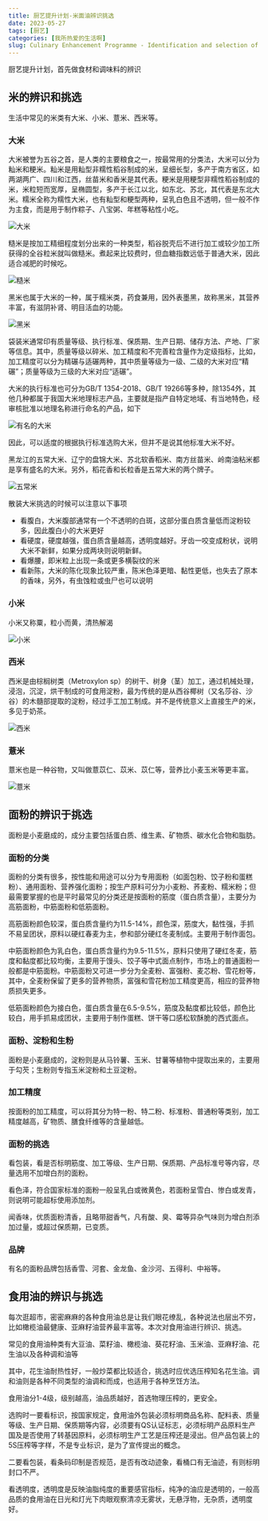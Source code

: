 ```yaml
---
title: 厨艺提升计划-米面油辨识挑选
date: 2023-05-27
tags: [厨艺]
categories: [我所热爱的生活啊]
slug: Culinary Enhancement Programme - Identification and selection of rice and flour oil 
---
```


厨艺提升计划，首先做食材和调味料的辨识

<!---more-->

## 米的辨识和挑选

生活中常见的米类有大米、小米、薏米、西米等。

### 大米

大米被誉为五谷之首，是人类的主要粮食之一，按最常用的分类法，大米可以分为籼米和粳米。籼米是用籼型非糯性稻谷制成的米，呈细长型，多产于南方省区，如两湖两广、四川和江西，丝苗米和香米是其代表。粳米是用粳型非糯性稻谷制成的米，米粒短而宽厚，呈椭圆型，多产于长江以北，如东北、苏北，其代表是东北大米。糯米全称为糯性大米，也有籼型和粳型两种，呈乳白色且不透明，但一般不作为主食，而是用于制作粽子、八宝粥、年糕等粘性小吃。

![大米](https://picped-1301226557.cos.ap-beijing.myqcloud.com/SH_20230527_大米.jpg)

糙米是按加工精细程度划分出来的一种类型，稻谷脱壳后不进行加工或较少加工所获得的全谷粒米就叫做糙米。煮起来比较费时，但血糖指数远低于普通大米，因此适合减肥的时候吃。

![糙米](https://picped-1301226557.cos.ap-beijing.myqcloud.com/SH_20230527_糙米.jpg)

黑米也属于大米的一种，属于糯米类，药食兼用，因外表墨黑，故称黑米，其营养丰富，有滋阴补肾、明目活血的功能。

![黑米](https://picped-1301226557.cos.ap-beijing.myqcloud.com/SH_20230527_黑米.jpg)

袋装米通常印有质量等级、执行标准、保质期、生产日期、储存方法、产地、厂家等信息。其中，质量等级以碎米、加工精度和不完善粒含量作为定级指标，比如，加工精度可以分为精碾与适碾两种，其中质量等级为一级、二级的大米对应“精碾”；质量等级为三级的大米对应“适碾”。

大米的执行标准也可分为GB/T 1354-2018、GB/T 19266等多种，除1354外，其他几种都属于我国大米地理标志产品，主要就是指产自特定地域、有当地特色，经审核批准以地理名称进行命名的产品，如下

![有名的大米](https://picped-1301226557.cos.ap-beijing.myqcloud.com/SH_20230527_有名的大米.jpg)

因此，可以适度的根据执行标准选购大米，但并不是说其他标准大米不好。

黑龙江的五常大米、辽宁的盘锦大米、苏北软香稻米、南方丝苗米、岭南油粘米都是享有盛名的大米。另外，稻花香和长粒香是五常大米的两个牌子。

![五常米](https://picped-1301226557.cos.ap-beijing.myqcloud.com/SH_20230527_五常米.jpg)

散装大米挑选的时候可以注意以下事项

- 看腹白，大米腹部通常有一个不透明的白斑，这部分蛋白质含量低而淀粉较多，因此腹白小的大米更好
- 看硬度，硬度越强，蛋白质含量越高，透明度越好。牙齿一咬变成粉状，说明大米不新鲜，如果分成两块则说明新鲜。
- 看爆腰，即米粒上出现一条或更多横裂纹的米
- 看新陈，大米的陈化现象比较严重，陈米色泽更暗、黏性更低，也失去了原本的香味，另外，有虫蚀粒或虫尸也可以说明

### 小米

小米又称粟，粒小而黄，清热解渴

![小米](https://picped-1301226557.cos.ap-beijing.myqcloud.com/SH_20230527_小米.jpg)

### 西米

西米是由棕榈树类（Metroxylon sp）的树干、树身（茎）加工，通过机械处理，浸泡，沉淀，烘干制成的可食用淀粉，最为传统的是从西谷椰树（又名莎谷、沙谷）的木髓部提取的淀粉，经过手工加工制成。并不是传统意义上直接生产的米，多见于奶茶。

![西米](https://picped-1301226557.cos.ap-beijing.myqcloud.com/SH_20230527_西米.jpg)

### 薏米

薏米也是一种谷物，又叫做薏苡仁、苡米、苡仁等，营养比小麦玉米等更丰富。

![薏米](https://picped-1301226557.cos.ap-beijing.myqcloud.com/SH_20230527_薏米.jpg)

## 面粉的辨识于挑选

面粉是小麦磨成的，成分主要包括蛋白质、维生素、矿物质、碳水化合物和脂肪。

### 面粉的分类

面粉的分类有很多，按性能和用途可以分为专用面粉（如面包粉、饺子粉和蛋糕粉）、通用面粉、营养强化面粉；按生产原料可分为小麦粉、荞麦粉、糯米粉；但最需要掌握的也是平时最常见的分类还是按面粉的筋度（蛋白质含量），主要分为高筋面粉，中筋面粉和低筋面粉。

高筋面粉颜色较深，蛋白质含量约为11.5-14%，颜色深，筋度大，黏性强，手抓不易呈团状，原料以硬红春麦为主，参和部分硬红冬麦制成。主要用于制作面包。

中筋面粉颜色为乳白色，蛋白质含量约为9.5-11.5%，原料只使用了硬红冬麦，筋度和黏度都比较均衡，主要用于馒头、饺子等中式面点制作，市场上的普通面粉一般都是中筋面粉。中筋面粉又可进一步分为全麦粉、富强粉、麦芯粉、雪花粉等，其中，全麦粉保留了更多的营养物质，富强和雪花粉加工精度更高，相应的营养物质损失更多。

低筋面粉颜色为接白色，蛋白质含量在6.5-9.5%，筋度及黏度都比较低，颜色比较白，用手抓易成团状，主要用于制作蛋糕、饼干等口感松软酥脆的西式面点。

### 面粉、淀粉和生粉

面粉是小麦磨成的，淀粉则是从马铃薯、玉米、甘薯等植物中提取出来的，主要用于勾芡；生粉则专指玉米淀粉和土豆淀粉。

### 加工精度

按面粉的加工精度，可以将其分为特一粉、特二粉、标准粉、普通粉等类别，加工精度越高，矿物质、膳食纤维等的含量越低。

### 面粉的挑选

看包装，看是否标明筋度、加工等级、生产日期、保质期、产品标准号等内容，尽量选用不加增白剂的面粉。

看色泽，符合国家标准的面粉一般呈乳白或微黄色，若面粉呈雪白、惨白或发青，则说明可能超标使用添加剂。

闻香味，优质面粉清香，且略带甜香气，凡有酸、臭、霉等异杂气味则为增白剂添加过量，或超过保质期，已变质。

### 品牌

有名的面粉品牌包括香雪、河套、金龙鱼、金沙河、五得利、中裕等。

## 食用油的辨识与挑选

每次逛超市，密密麻麻的各种食用油总是让我们眼花缭乱，各种说法也层出不穷，比如橄榄油最健康、亚麻籽油营养最丰富等。本次对食用油进行辨识、挑选。

常见的食用油种类有大豆油、菜籽油、橄榄油、葵花籽油、玉米油、亚麻籽油、花生油以及各种调和油等 

其中，花生油耐热性好，一般炒菜都比较适合，挑选时应优选压榨知名花生油。调和油则是各种不同类型的油调和而成，也适用于各种烹饪方法。

食用油分1-4级，级别越高，油品质越好，首选物理压榨的，更安全。

选购时一要看标识，按国家规定，食用油外包装必须标明商品名称、配料表、质量等级、生产日期、保质期等内容，必须要有QS认证标志，必须标明产品原料生产国及是否使用了转基因原料，必须标明生产工艺是压榨还是浸出。但产品包装上的5S压榨等字样，不是专业标识，是为了宣传提出的概念。

二要看包装，看条码印制是否规范，是否有改动迹象，看桶口有无油迹，有则标明封口不严。



看透明度，透明度是反映油脂纯度的重要感官指标，纯净的油应是透明的，一般高品质的食用油在日光和灯光下肉眼观察清凉无雾状，无悬浮物，无杂质，透明度好。
